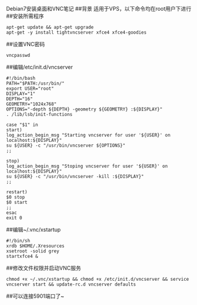 Debian7安装桌面和VNC笔记
##背景
适用于VPS，以下命令均在root用户下进行
##安装所需程序

	apt-get update && apt-get upgrade
	apt-get -y install tightvncserver xfce4 xfce4-goodies

##设置VNC密码

	vncpasswd

##编辑/etc/init.d/vncserver

	#!/bin/bash
	PATH="$PATH:/usr/bin/"
	export USER="root"
	DISPLAY="1"
	DEPTH="16"
	GEOMETRY="1024x768"
	OPTIONS="-depth ${DEPTH} -geometry ${GEOMETRY} :${DISPLAY}"
	. /lib/lsb/init-functions

	case "$1" in
	start)
	log_action_begin_msg "Starting vncserver for user '${USER}' on localhost:${DISPLAY}"
	su ${USER} -c "/usr/bin/vncserver ${OPTIONS}"
	;;

	stop)
	log_action_begin_msg "Stoping vncserver for user '${USER}' on localhost:${DISPLAY}"
	su ${USER} -c "/usr/bin/vncserver -kill :${DISPLAY}"
	;;

	restart)
	$0 stop
	$0 start
	;;
	esac
	exit 0

##编辑~/.vnc/xstartup
	
	#!/bin/sh
	xrdb $HOME/.Xresources
	xsetroot -solid grey
	startxfce4 &

##修改文件权限并启动VNC服务

	chmod +x ~/.vnc/xstartup && chmod +x /etc/init.d/vncserver && service vncserver start && update-rc.d vncserver defaults

##可以连接5901端口了~